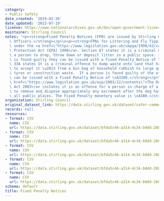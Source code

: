 ```yaml
---
category:
- Public Safety
date_created: '2019-02-26'
date_updated: '2022-07-19'
license: https://www.nationalarchives.gov.uk/doc/open-government-licence/version/3/
maintainer: Stirling Council
notes: "<p><strong>Fixed Penalty Notices (FPN) are issued by Stirling Council's Enforcement\
  \ Officers.</strong></p>\n<p><strong>FPNs for Littering and Fly Tipping are enforced\
  \ under the <a href=\"https://www.legislation.gov.uk/ukpga/1990/43/contents\">Environmental\
  \ Protection Act (EPA) 1990</a>. Section 87 states it is a criminal offence for\
  \ a person to drop, throw down or deposit litter in a public space. If a person\
  \ is found guilty they can be issued with a Fixed Penalty Notice of \xA380. Section\
  \ 33A states It is a criminal offence to dump waste onto land that has no licence\
  \ to accept it \u2013 from a bin bag of household rubbish to large quantities of\
  \ tyres or construction waste.  If a person is found guilty of the offence they\
  \ can be issued with a Fixed Penalty Notice of \xA3200.</strong></p>\n<p><strong><a\
  \ href=\"https://www.legislation.gov.uk/asp/2003/12/contents\">The Dog Fouling (Scotland)\
  \ Act 2003</a> \nstates it is an offence for a person in charge of a dog to fail\
  \ to remove and dispose appropriately any excrement after the dog has fouled in\
  \ all public places. The Fixed Penalty monetary value is \xA380.</strong></p>"
organization: Stirling Council
original_dataset_link: https://data.stirling.gov.uk/dataset/safer-communities-fixed-penalty-notices
records: null
resources:
- format: CSV
  name: CSV
  url: https://data.stirling.gov.uk/dataset/bfda5c46-a314-4c34-b0dd-208bf43911a4/resource/37aebb09-0062-40c3-b8f1-585a1171c818/download/20210510-fixed-penalty-notices-01.04.2017-to-31.03.2018.csv
- format: CSV
  name: CSV
  url: https://data.stirling.gov.uk/dataset/bfda5c46-a314-4c34-b0dd-208bf43911a4/resource/02f44c4f-e2ed-4500-8ebd-c72149855907/download/20210510-fixed-penalty-notices-01.04.2018-to-31.03.2019.csv
- format: CSV
  name: CSV
  url: https://data.stirling.gov.uk/dataset/bfda5c46-a314-4c34-b0dd-208bf43911a4/resource/ac72f922-3373-4bc7-8966-ff6d7d0ce242/download/20210510-fixed-penalty-notices-01.04.2019-to-31.03.2020.csv
- format: CSV
  name: CSV
  url: https://data.stirling.gov.uk/dataset/bfda5c46-a314-4c34-b0dd-208bf43911a4/resource/ed61d4ce-ef71-4cee-82d5-5f8da3ff63d4/download/20210510-fixed-penalty-notices-01.04.2020-to-31.03.2021.csv
- format: CSV
  name: CSV
  url: https://data.stirling.gov.uk/dataset/bfda5c46-a314-4c34-b0dd-208bf43911a4/resource/eeef1785-3e3b-428a-aaa0-25ce3c3a3390/download/20220406-fixed-penalty-notices-01.04.2021-to-31.03.2022.csv
schema: default
title: Fixed Penalty Notices
---
```


